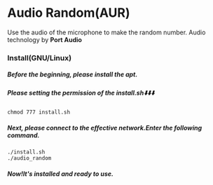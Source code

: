 # Audio Random(AUR)
Use the audio of the microphone to make the random number.
Audio technology by **Port Audio**
### Install(GNU/Linux)
##### Before the beginning, please install the apt.
##### Please setting the permission of the install.sh⬇️⬇️⬇️
    chmod 777 install.sh
##### Next, please connect to the effective network.Enter the following command.
    ./install.sh
    ./audio_random
##### Now!It's installed and ready to use.

